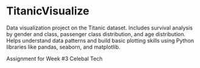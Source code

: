 # TitanicVisualize
Data visualization project on the Titanic dataset. Includes survival analysis by gender and class, passenger class distribution, and age distribution. Helps understand data patterns and build basic plotting skills using Python libraries like pandas, seaborn, and matplotlib.


Assignment for Week #3
Celebal Tech
